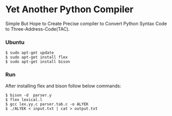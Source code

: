 # Yet Another Python Compiler
Simple But Hope to Create Precise compiler to Convert Python Syntax Code to Three-Address-Code(TAC).

### Ubuntu

``` 
$ sudo apt-get update
$ sudo apt-get install flex
$ sudo apt-get install bison

```

### Run 
After installing flex and bison follow below commands:

``` 
$ bison -d  parser.y
$ flex lexical.l
$ gcc lex.yy.c parser.tab.c -o ALYEK
$ ./ALYEK < input.txt | cat > output.txt

```
